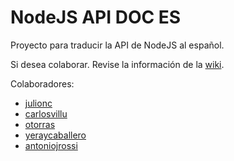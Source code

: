 NodeJS API DOC ES
===
Proyecto para traducir la API de NodeJS al español.

Si desea colaborar. Revise la información de la [wiki](https://github.com/nodejs-es/api/wiki).

Colaboradores:

* [julionc](https://github.com/julionc)
* [carlosvillu](https://github.com/carlosvillu)
* [otorras](https://github.com/otorras)
* [yeraycaballero](https://github.com/yeraycaballero)
* [antoniojrossi](https://github.com/antoniojrossi)
